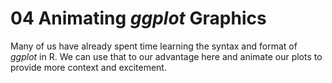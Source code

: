 # 04 Animating *ggplot* Graphics

Many of us have already spent time learning the syntax and format of *ggplot* in R. We can use that to our advantage here and animate our plots to provide more context and excitement. 


